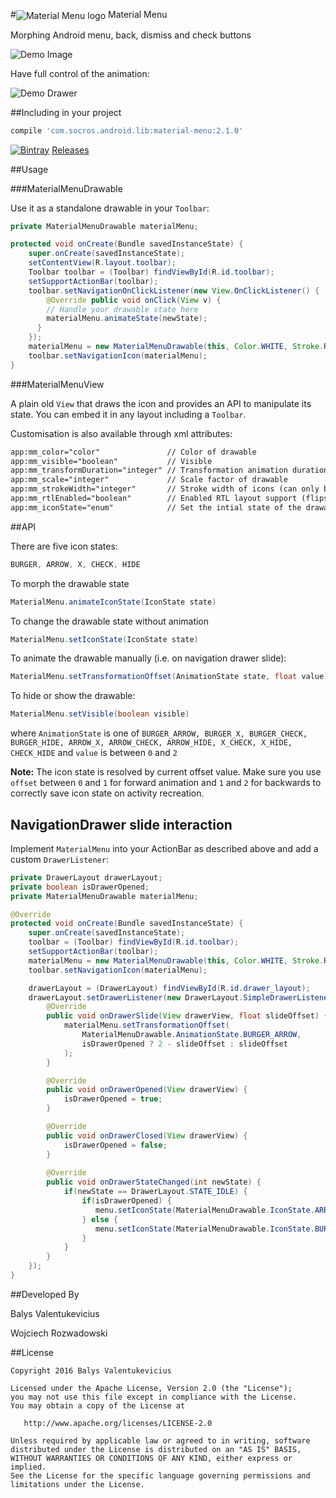 #<img src="https://camo.githubusercontent.com/e3cf6eeef2e15cfa18d6b13176e8e06272ee6a17/68747470733a2f2f7261772e6769746875622e636f6d2f736f736974652f6d6174657269616c2d6d656e752f7261772f7261772f6d6174657269616c5f6d656e755f6c6f676f2e706e67" alt="Material Menu logo" data-canonical-src="https://raw.github.com/sosite/material-menu/raw/raw/material_menu_logo.png" align="center" style="max-width:100%"> Material Menu

Morphing Android menu, back, dismiss and check buttons

![Demo Image](https://raw.github.com/sosite/material-menu/raw/raw/demo.gif)

Have full control of the animation:

![Demo Drawer](https://raw.github.com/sosite/material-menu/raw/raw/demo_drawer.gif)

##Including in your project

```groovy
compile 'com.socros.android.lib:material-menu:2.1.0'
```

[![Bintray](https://img.shields.io/bintray/v/sosite/maven/material-menu.svg)](https://bintray.com/sosite/maven/material-menu/_latestVersion) [Releases](https://github.com/sosite/material-menu/releases)

##Usage

###MaterialMenuDrawable

Use it as a standalone drawable in your `Toolbar`:

```java
private MaterialMenuDrawable materialMenu;

protected void onCreate(Bundle savedInstanceState) {
    super.onCreate(savedInstanceState);
    setContentView(R.layout.toolbar);
    Toolbar toolbar = (Toolbar) findViewById(R.id.toolbar);
    setSupportActionBar(toolbar);
    toolbar.setNavigationOnClickListener(new View.OnClickListener() {
        @Override public void onClick(View v) {
        // Handle your drawable state here
        materialMenu.animateState(newState);
      }
    });
    materialMenu = new MaterialMenuDrawable(this, Color.WHITE, Stroke.REGULAR);
    toolbar.setNavigationIcon(materialMenu);
}
```

###MaterialMenuView

A plain old `View` that draws the icon and provides an API to manipulate its state. You can embed it
in any layout including a `Toolbar`.

Customisation is also available through xml attributes:

```xml
app:mm_color="color"               // Color of drawable
app:mm_visible="boolean"           // Visible
app:mm_transformDuration="integer" // Transformation animation duration
app:mm_scale="integer"             // Scale factor of drawable
app:mm_strokeWidth="integer"       // Stroke width of icons (can only be 1, 2 or 3)
app:mm_rtlEnabled="boolean"        // Enabled RTL layout support (flips all drawables)
app:mm_iconState="enum"            // Set the intial state of the drawable (burger, arrow, x or check)
```

##API

There are five icon states:

```java
BURGER, ARROW, X, CHECK, HIDE
```

To morph the drawable state

```java
MaterialMenu.animateIconState(IconState state)
```
    
To change the drawable state without animation

```java
MaterialMenu.setIconState(IconState state)
```

To animate the drawable manually (i.e. on navigation drawer slide):

```java
MaterialMenu.setTransformationOffset(AnimationState state, float value)
```
To hide or show the drawable:

```java
MaterialMenu.setVisible(boolean visible)
```

where `AnimationState` is one of `BURGER_ARROW, BURGER_X, BURGER_CHECK, BURGER_HIDE, ARROW_X, ARROW_CHECK, ARROW_HIDE, X_CHECK, X_HIDE, CHECK_HIDE`
and `value` is between `0` and `2`
    
**Note:** The icon state is resolved by current offset value. Make sure you use `offset` between `0` and `1` for forward animation and `1` and `2` for backwards to correctly save icon state on activity recreation.

## NavigationDrawer slide interaction

Implement `MaterialMenu` into your ActionBar as described above and add a custom `DrawerListener`:

```java
private DrawerLayout drawerLayout;
private boolean isDrawerOpened;
private MaterialMenuDrawable materialMenu;

@Override
protected void onCreate(Bundle savedInstanceState) {
    super.onCreate(savedInstanceState);
    toolbar = (Toolbar) findViewById(R.id.toolbar);
    setSupportActionBar(toolbar);
    materialMenu = new MaterialMenuDrawable(this, Color.WHITE, Stroke.REGULAR);
    toolbar.setNavigationIcon(materialMenu);

    drawerLayout = (DrawerLayout) findViewById(R.id.drawer_layout);
    drawerLayout.setDrawerListener(new DrawerLayout.SimpleDrawerListener() {
        @Override
        public void onDrawerSlide(View drawerView, float slideOffset) {
            materialMenu.setTransformationOffset(
                MaterialMenuDrawable.AnimationState.BURGER_ARROW,
                isDrawerOpened ? 2 - slideOffset : slideOffset
            );
        }

        @Override
        public void onDrawerOpened(View drawerView) {
            isDrawerOpened = true;
        }

        @Override
        public void onDrawerClosed(View drawerView) {
            isDrawerOpened = false;
        }
        
        @Override
        public void onDrawerStateChanged(int newState) {
            if(newState == DrawerLayout.STATE_IDLE) {
                if(isDrawerOpened) {
                   menu.setIconState(MaterialMenuDrawable.IconState.ARROW);
                } else {
                   menu.setIconState(MaterialMenuDrawable.IconState.BURGER);
                }
            }
        }
    });
}
```

##Developed By

Balys Valentukevicius

Wojciech Rozwadowski

##License

```
Copyright 2016 Balys Valentukevicius

Licensed under the Apache License, Version 2.0 (the "License");
you may not use this file except in compliance with the License.
You may obtain a copy of the License at

   http://www.apache.org/licenses/LICENSE-2.0

Unless required by applicable law or agreed to in writing, software
distributed under the License is distributed on an "AS IS" BASIS,
WITHOUT WARRANTIES OR CONDITIONS OF ANY KIND, either express or implied.
See the License for the specific language governing permissions and
limitations under the License.
```

[1]: https://github.com/balysv/material-menu/blob/master/README-1.0.md
